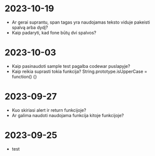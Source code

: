# 2023-10-19
- Ar gerai suprantu, span tagas yra naudojamas teksto viduje pakeisti spalvą arba dydį?
- Kaip padaryti, kad fone būtų dvi spalvos?


# 2023-10-03
- Kaip pasinaudoti sample test pagalba codewar puslapyje?
- Kaip reikia suprasti tokia funkcija?   String.prototype.isUpperCase = function() {}
 
 
 # 2023-09-27
- Kuo skiriasi alert ir return funkcijoje? 
- Ar galima naudoti naudojama funkcija kitoje funkcijoje?

# 2023-09-25

- test
